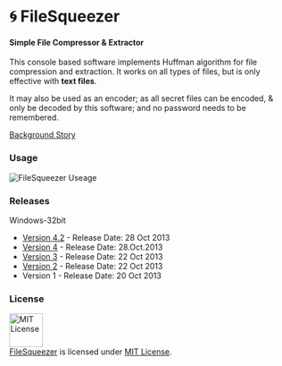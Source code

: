 # :cyclone: FileSqueezer
#### Simple File Compressor & Extractor

This console based software implements Huffman algorithm for file compression and extraction. It works on all types of files, but is only effective with **text files**.

It may also be used as an encoder; as all secret files can be encoded, & only be decoded by this software; and no password needs to be remembered.

[Background Story](https://www.quora.com/What-is-the-coolest-thing-you-have-ever-created-alone-as-a-programmer/answer/Minhas-Kamal?srid=u2HNX)

### Usage
![FileSqueezer Useage](https://cloud.githubusercontent.com/assets/5456665/22967898/864b2626-f392-11e6-849c-5789925d976f.gif)

### Releases
Windows-32bit
- <a href="https://github.com/MinhasKamal/FileSqueezer/raw/release/FileSqueezer_v4.2.exe">Version 4.2</a> - Release Date:  28 Oct 2013
- <a href="https://github.com/MinhasKamal/FileSqueezer/raw/release/FileSqueezer_v4.exe">Version 4</a> - Release Date: 28.Oct.2013
- <a href="https://github.com/MinhasKamal/FileSqueezer/raw/release/FileSqueezer_v3.exe">Version 3</a> - Release Date: 22 Oct 2013
- <a href="https://github.com/MinhasKamal/FileSqueezer/raw/release/FileSqueezer_v2.exe">Version 2</a> - Release Date: 22 Oct 2013
- Version 1 - Release Date: 20 Oct 2013

### License
<a rel="license" href="https://opensource.org/licenses/MIT"><img alt="MIT License" src="https://cloud.githubusercontent.com/assets/5456665/18950087/fbe0681a-865f-11e6-9552-e59d038d5913.png" width="60em" height=auto/></a><br/><a href="https://github.com/MinhasKamal/FileSqueezer">FileSqueezer</a> is licensed under <a rel="license" href="https://opensource.org/licenses/MIT">MIT License</a>.
